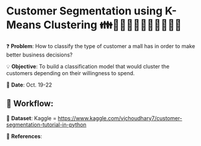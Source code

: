 # Customer Segmentation using K-Means Clustering 👪👨‍👩‍👦👨‍👩‍👧👨‍👩‍👧‍👦

❓ **Problem**: How to classify the type of customer a mall has in order to make better business decisions?

💡 **Objective**: To build a classification model that would cluster the customers depending on their willingness to spend.

📅 **Date**: Oct. 19-22

📝 **Workflow**:
-

🔢 **Dataset**: Kaggle = https://www.kaggle.com/vjchoudhary7/customer-segmentation-tutorial-in-python

📜 **References**:


